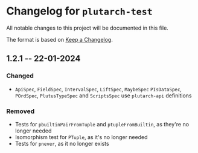 # Changelog for `plutarch-test`

All notable changes to this project will be documented in this file.

The format is based on [Keep a Changelog](https://keepachangelog.com/en/1.1.0/).

## 1.2.1 -- 22-01-2024

### Changed

* `ApiSpec`, `FieldSpec`, `IntervalSpec`, `LiftSpec`, `MaybeSpec` `PIsDataSpec`, 
  `POrdSpec`, `PlutusTypeSpec` and `ScriptsSpec` use `plutarch-api` definitions

### Removed

* Tests for `pbuiltinPairFromTuple` and `ptupleFromBuiltin`, as they're no
  longer needed
* Isomorphism test for `PTuple`, as it's no longer needed
* Tests for `pnever`, as it no longer exists
